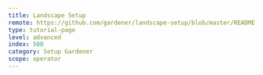 ```yaml
---
title: Landscape Setup
remote: https://github.com/gardener/landscape-setup/blob/master/README.md
type: tutorial-page
level: advanced
index: 500
category: Setup Gardener
scope: operator
---
```

